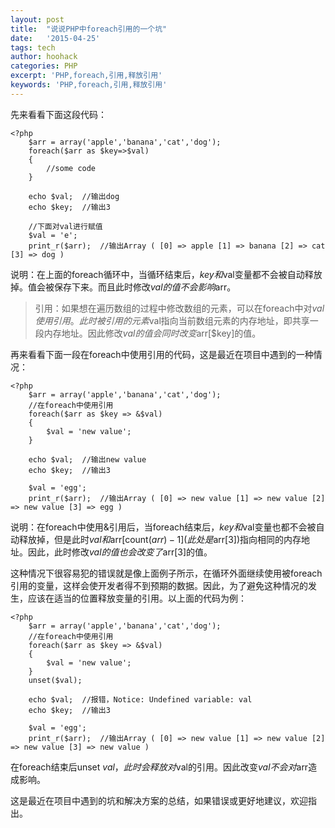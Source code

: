```yaml
---
layout: post
title:  "说说PHP中foreach引用的一个坑"
date:   '2015-04-25'
tags: tech
author: hoohack
categories: PHP
excerpt: 'PHP,foreach,引用,释放引用'
keywords: 'PHP,foreach,引用,释放引用'
---
```


先来看看下面这段代码：
    
    <?php 
        $arr = array('apple','banana','cat','dog');
        foreach($arr as $key=>$val)
        {
            //some code
        }

        echo $val;  //输出dog
        echo $key;  //输出3

        //下面对val进行赋值
        $val = 'e';
        print_r($arr);  //输出Array ( [0] => apple [1] => banana [2] => cat [3] => dog )



说明：在上面的foreach循环中，当循环结束后，$key和$val变量都不会被自动释放掉。值会被保存下来。而且此时修改$val的值不会影响$arr。

>引用：如果想在遍历数组的过程中修改数组的元素，可以在foreach中对$val使用引用。此时被引用的元素$val指向当前数组元素的内存地址，即共享一段内存地址。因此修改$val的值会同时改变$arr[$key]的值。

再来看看下面一段在foreach中使用引用的代码，这是最近在项目中遇到的一种情况：

    <?php 
        $arr = array('apple','banana','cat','dog');
        //在foreach中使用引用
        foreach($arr as $key => &$val)
        {
            $val = 'new value';
        }

        echo $val;  //输出new value
        echo $key;  //输出3

        $val = 'egg';
        print_r($arr);  //输出Array ( [0] => new value [1] => new value [2] => new value [3] => egg )

说明：在foreach中使用&引用后，当foreach结束后，$key和$val变量也都不会被自动释放掉，但是此时$val和$arr[count($arr) - 1](此处是$arr[3])指向相同的内存地址。因此，此时修改$val的值也会改变了$arr[3]的值。

这种情况下很容易犯的错误就是像上面例子所示，在循环外面继续使用被foreach引用的变量，这样会使开发者得不到预期的数据。因此，为了避免这种情况的发生，应该在适当的位置释放变量的引用。以上面的代码为例：

    <?php 
        $arr = array('apple','banana','cat','dog');
        //在foreach中使用引用
        foreach($arr as $key => &$val)
        {
            $val = 'new value';
        }
        unset($val);

        echo $val;  //报错，Notice: Undefined variable: val
        echo $key;  //输出3

        $val = 'egg'; 
        print_r($arr);  //输出Array ( [0] => new value [1] => new value [2] => new value [3] => new value )
在foreach结束后unset $val，此时会释放对$val的引用。因此改变$val不会对$arr造成影响。

这是最近在项目中遇到的坑和解决方案的总结，如果错误或更好地建议，欢迎指出。
